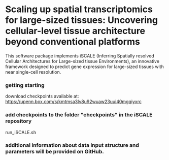# Scaling up spatial transcriptomics for large-sized tissues: Uncovering cellular-level tissue architecture beyond conventional platforms 

This software package implements iSCALE
(Inferring Spatially resolved Cellular Architectures for Large-sized tissue Environments),
an innovative framework designed to predict gene expression for large-sized tissues with near single-cell resolution. 


### getting starting

download checkpoints available at: https://upenn.box.com/s/kmtmsa3lv8u92wuaw23uui40mgqiyxrc
### add checkpoints to the folder "checkpoints" in the iSCALE repository
run_iSCALE.sh 


### additional information about data input structure and parameters will be provided on GitHub.
